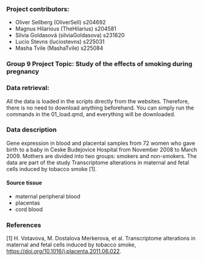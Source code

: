 ### Project contributors:
- Oliver Sellberg (OliverSell) s204692
- Magnus Hilarious (TheHilarius) s204581
- Silvia Goldasová (silviaGoldasova) s231820
- Lucio Stevns (luciostevns) s225031
- Masha Tvile (MashaTvile) s225084

### Group 9 Project Topic: Study of the effects of smoking during pregnancy

### Data retrieval:
All the data is loaded in the scripts directly from the websites. Therefore, there is no need to download anything beforehand. You can simply run the commands in the 01_load.qmd, and everything will be downloaded.

### Data description
Gene expression in blood and placental samples from 72 women who gave birth to a baby in Ceske Budejovice Hospital from November 2008 to March 2009. Mothers are divided into two groups: smokers and non-smokers. The data are part of the study Transcriptome alterations in maternal and fetal cells induced by tobacco smoke [1].

#### Source tissue
- maternal peripheral blood
- placentas
- cord blood

### References
[1] H. Votavova, M. Dostalova Merkerova, et al. Transcriptome alterations in maternal and fetal cells induced by tobacco smoke, https://doi.org/10.1016/j.placenta.2011.06.022.
